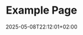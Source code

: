 ---
weight: 999
title: "Example Page"
description: ""
icon: "article"
date: "2025-05-08T22:12:01+02:00"
lastmod: "2025-05-08T22:12:01+02:00"
draft: true
toc: true
---